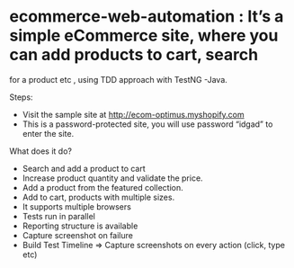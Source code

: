# ecommerce-web-automation : It’s a simple eCommerce site, where you can add products to cart, search
for a product etc , using TDD approach with TestNG -Java.

Steps:
- Visit the sample site at http://ecom-optimus.myshopify.com
- This is a password-protected site, you will use password “idgad” to enter
the site.

What does it do?
-  Search and add a product to cart
- Increase product quantity and validate the price.
- Add a product from the featured collection.
- Add to cart, products with multiple sizes.
- It supports multiple browsers
- Tests run in parallel
- Reporting structure is available
- Capture screenshot on failure
- Build Test Timeline => Capture screenshots on every action (click,
type etc)
